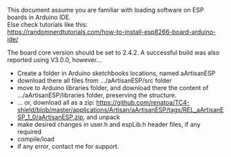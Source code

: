 This document assume you are familiar with loading software on ESP boards in Arduino IDE.\
Else check tutorials like this:\
https://randomnerdtutorials.com/how-to-install-esp8266-board-arduino-ide/ 

The board core version should be set to 2.4.2. A successful build was also reported using V3.0.0, however...

- Create a folder in Arduino sketchbooks locations, named aArtisanESP
- download there all files from .../aArtisanESP/src folder
- move to Arduino libraries folder, and download there the content of .../aArtisanESP/libraries folder, preserving the structure.
- ... or, download all as a zip: https://github.com/renatoa/TC4-shield/blob/master/applications/Artisan/aArtisanESP/tags/REL_aArtisanESP_1_0/aArtisanESP.zip, and unpack
- make desired changes in user.h and espLib.h header files, if any required
- compile/load
- if any error, contact me for support.

